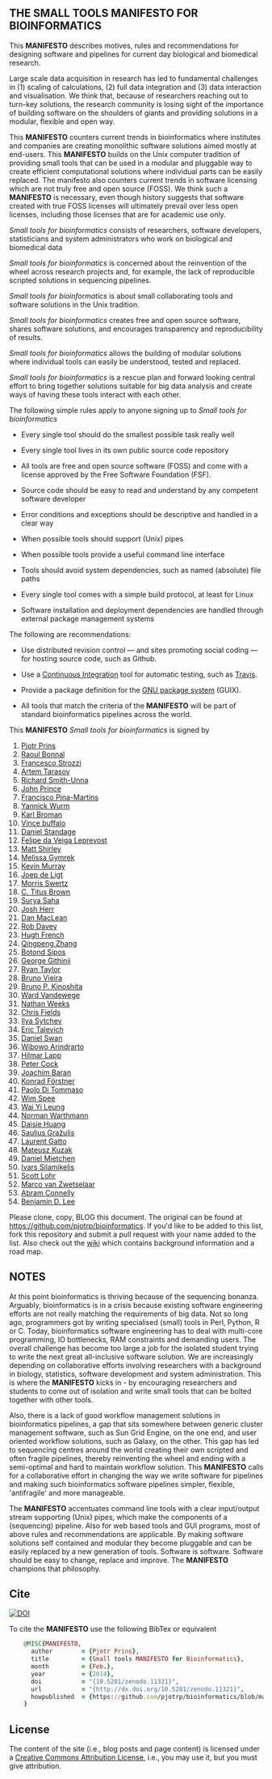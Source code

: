 ## THE SMALL TOOLS **MANIFESTO** FOR BIOINFORMATICS

This **MANIFESTO** describes motives, rules and recommendations for designing
software and pipelines for current day biological and biomedical research.

Large scale data acquisition in research has led to fundamental challenges in
(1) scaling of calculations, (2) full data integration and (3) data interaction
and visualisation. We think that, because of researchers reaching out to
turn-key solutions, the research community is losing sight of the importance of building
software on the shoulders of giants and providing solutions in a modular,
flexible and open way.

This **MANIFESTO** counters current trends in bioinformatics where institutes and
companies are creating monolithic software solutions aimed mostly at end-users.
This **MANIFESTO** builds on the Unix computer tradition of providing small tools
that can be used in a modular and pluggable way to create efficient
computational solutions where individual parts can be easily replaced.  The
manifesto also counters current trends in software licensing which are not
truly free and open source (FOSS). We think such a **MANIFESTO** is necessary,
even though history suggests that software created with true FOSS licenses will
ultimately prevail over less open licenses, including those licenses
that are for
academic use only.

*Small tools for bioinformatics* consists of researchers, software developers,
statisticians and system administrators who work on biological and biomedical
data

*Small tools for bioinformatics* is concerned about the reinvention of the
wheel across research projects and, for example, the lack of reproducible 
scripted solutions in sequencing pipelines.

*Small tools for bioinformatics* is about small collaborating tools and
software solutions in the Unix tradition.

*Small tools for bioinformatics* creates free and open source software, shares
software solutions, and encourages transparency and reproducibility of results.

*Small tools for bioinformatics* allows the building of modular solutions where
individual tools can easily be understood, tested and replaced.

*Small tools for bioinformatics* is a rescue plan and forward looking central
effort to bring together solutions suitable for big data analysis and create
ways of having these tools interact with each other.

The following simple rules apply to anyone signing up to *Small tools for
bioinformatics*

* Every single tool should do the smallest possible task really well

* Every single tool lives in its own public source code repository

* All tools are free and open source software (FOSS) and come with a license
    approved by the Free Software Foundation (FSF).

* Source code should be easy to read and understand by any competent software
    developer
  
* Error conditions and exceptions should be descriptive and handled in 
    a clear way

* When possible tools should support (Unix) pipes

* When possible tools provide a useful command line interface 

* Tools should avoid system dependencies, such as named (absolute) file paths

* Every single tool comes with a simple build protocol, at least for Linux

* Software installation and deployment dependencies are handled through 
    external package management systems

The following are recommendations:

* Use distributed revision control &mdash; and sites promoting social coding &mdash; for hosting source code, such as Github.

* Use a [Continuous Integration](http://en.wikipedia.org/wiki/Continuous_integration) tool for automatic testing, such as [Travis](http://travis-ci.org).

* Provide a package definition for the [GNU package system](http://www.gnu.org/software/guix/) (GUIX).

* All tools that match the criteria of the **MANIFESTO** will be part of
    standard bioinformatics pipelines across the world.

This **MANIFESTO** *Small tools for bioinformatics* is signed by 

1. [Pjotr Prins](http://thebird.nl/)
2. [Raoul Bonnal](https://github.com/helios)
3. [Francesco Strozzi](https://github.com/fstrozzi)
4. [Artem Tarasov](https://github.com/lomereiter)
5. [Richard Smith-Unna](https://github.com/Blahah)
6. [John Prince](https://github.com/jtprince)
7. [Francisco Pina-Martins](https://github.com/StuntsPT)
8. [Yannick Wurm](http://yannick.poulet.org)
9. [Karl Broman](http://www.biostat.wisc.edu/~kbroman)
10. [Vince buffalo](http://vincebuffalo.com)
11. [Daniel Standage](http://standage.github.io/)
12. [Felipe da Veiga Leprevost](http://www.leprevost.com.br)
13. [Matt Shirley](https://github.com/mdshw5)
14. [Melissa Gymrek](https://github.com/mgymrek)
15. [Kevin Murray](https://github.com/kdmurray91)
16. [Joep de Ligt](https://github.com/jdeligt)
17. [Morris Swertz](https://github.com/mswertz)
18. [C. Titus Brown](https://github.com/ctb/)
19. [Surya Saha](https://github.com/suryasaha)
20. [Josh Herr](https://github.com/jrherr)
21. [Dan MacLean](https://github.com/danmaclean)
22. [Rob Davey](https://github.com/froggleston)
23. [Hugh French](https://github.com/hughfrench)
24. [Qingpeng Zhang](https://github.com/qingpeng)
25. [Botond Sipos](https://sbotond.github.io)
26. [George Githinji](https://github.com/georgeG)
27. [Ryan Taylor](https://github.com/ryanmt)
28. [Bruno Vieira](http://bmpvieira.com)
29. [Bruno P. Kinoshita](https://github.com/kinow)
30. [Ward Vandewege](https://github.com/cure)
31. [Nathan Weeks](https://github.com/nathanweeks)
32. [Chris Fields](https://github.com/cjfields)
33. [Ilya Sytchev](https://github.com/hackdna)
34. [Eric Talevich](https://github.com/etal)
35. [Daniel Swan](https://github.com/dswan)
36. [Wibowo Arindrarto](https://github.com/bow)
37. [Hilmar Lapp](http://lappland.io)
38. [Peter Cock](https://github.com/peterjc/)
39. [Joachim Baran](https://github.com/joejimbo/)
40. [Konrad Förstner](https://github.com/konrad/)
41. [Paolo Di Tommaso](https://github.com/nextflow-io)
42. [Wim Spee](https://github.com/WimS83)
43. [Wai Yi Leung](http://geno.mics.io/)
44. [Norman Warthmann](https://github.com/warthmann)
45. [Daisie Huang](https://github.com/daisieh)
46. [Saulius Gražulis](https://github.com/sauliusg)
47. [Laurent Gatto](https://github.com/lgatto)
48. [Mateusz Kuzak](https://github.com/mkuzak)
49. [Daniel Mietchen](https://github.com/Daniel-Mietchen)
50. [Ivars Silamiķelis](https://github.com/ivars-silamikelis)
51. [Scott Lohr](https://github.com/slohr)
52. [Marco van Zwetselaar](http://io.zwets.it/)
53. [Abram Connelly](https://github.com/abramconnelly)
54. [Benjamin D. Lee](https://github.com/Benjamin-Lee)

Please clone, copy, BLOG this document. The original can be found at 
https://github.com/pjotrp/bioinformatics.
If you'd like to be added to this list, fork this repository and submit a pull request with your name added to the list.
Also check out the [wiki](https://github.com/pjotrp/bioinformatics/wiki) which contains
background information and a road map.

## NOTES

At this point bioinformatics is thriving because of the sequencing bonanza.
Arguably, bioinformatics is in a crisis because existing software engineering
efforts are not really matching the requirements of big data. Not so long ago,
programmers got by writing specialised (small) tools in Perl, Python, R or C.
Today, bioinformatics software engineering has to deal with multi-core programming,
IO bottlenecks, RAM constraints and demanding users. The overall
challenge has become too large a job for the isolated student trying to
write the next great all-inclusive software solution. We are increasingly
depending on collaborative efforts involving researchers with a background in
biology, statistics, software development and system administration. This is
where the **MANIFESTO** kicks in - by encouraging researchers and students to come out
of isolation and write small tools that can be bolted together with other
tools.

Also, there is a lack of good workflow management solutions in bioinformatics
pipelines, a gap that sits somewhere between generic cluster management
software, such as Sun Grid Engine, on the one end, and user oriented workflow
solutions, such as Galaxy, on the other.  This gap has led to sequencing
centres around the world creating their own scripted and often fragile
pipelines, thereby reinventing the wheel and ending with a semi-optimal and
hard to maintain workflow solution. This  **MANIFESTO** calls for a collaborative
effort in changing the way we write software for pipelines and making
such bioinformatics software pipelines simpler, flexible,
'antifragile' and more manageable.

The **MANIFESTO** accentuates command line tools with a clear input/output stream
supporting (Unix) pipes, which make the components of a (sequencing) pipeline.
Also for web based tools and GUI programs, most of above rules and
recommendations are applicable. By making software solutions self contained and
modular they become pluggable and can be easily replaced by a new generation of
tools. Software is software. Software should be easy to change, replace and
improve. The **MANIFESTO** champions that philosophy.

## Cite

[![DOI](img/zenodo.11321.svg)](http://dx.doi.org/10.5281/zenodo.11321)

To cite the **MANIFESTO** use the following BibTex or equivalent

```ruby
    @MISC{MANIFESTO,
      author        = {Pjotr Prins},
      title         = {Small tools MANIFESTO for Bioinformatics},
      month         = {Feb.},
      year          = {2014},
      doi           = "{10.5281/zenodo.11321}",
      url           = "{http://dx.doi.org/10.5281/zenodo.11321}",
      howpublished  = {https://github.com/pjotrp/bioinformatics/blob/master/README.md}
    }
```

## License

The content of the site (i.e., blog posts and page content) is
licensed under a [Creative Commons Attribution License](http://creativecommons.org/licenses/by/4.0/), i.e., you may use it,
but you must give attribution.



